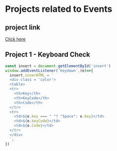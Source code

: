 # Projects related to Events

## project link
[Click here](https://stackblitz.com/edit/dom-project-chaiaurcode-qvtyupty?file=index.html)


## Project 1 - Keyboard Check


```javascript
const insert = document.getElementById('insert')
window.addEventListener('keydown',(e)=>{
  insert.innerHTML = `
  <div class = 'color'>
  <table>
  <tr>
    <th>Key</th>
    <th>KeyCode</th>
    <th>Code</th>
  </tr>
  <tr>
    <td>${e.key === " "? "Space": e.key}</td>
    <td>${e.keyCode}</td>
    <td>${e.Code}</td>
  </tr>
  </div>
  `;
})




```